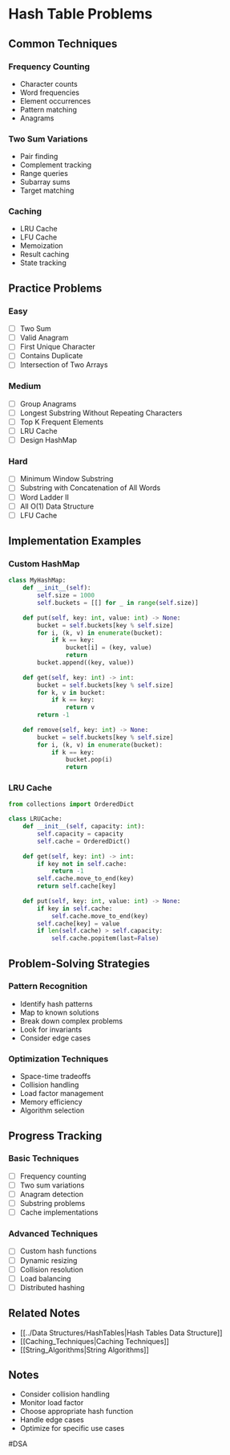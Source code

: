 # Hash Table Problems

## Common Techniques

### Frequency Counting
- Character counts
- Word frequencies
- Element occurrences
- Pattern matching
- Anagrams

### Two Sum Variations
- Pair finding
- Complement tracking
- Range queries
- Subarray sums
- Target matching

### Caching
- LRU Cache
- LFU Cache
- Memoization
- Result caching
- State tracking

## Practice Problems

### Easy
- [ ] Two Sum
- [ ] Valid Anagram
- [ ] First Unique Character
- [ ] Contains Duplicate
- [ ] Intersection of Two Arrays

### Medium
- [ ] Group Anagrams
- [ ] Longest Substring Without Repeating Characters
- [ ] Top K Frequent Elements
- [ ] LRU Cache
- [ ] Design HashMap

### Hard
- [ ] Minimum Window Substring
- [ ] Substring with Concatenation of All Words
- [ ] Word Ladder II
- [ ] All O(1) Data Structure
- [ ] LFU Cache

## Implementation Examples

### Custom HashMap
```python
class MyHashMap:
    def __init__(self):
        self.size = 1000
        self.buckets = [[] for _ in range(self.size)]
    
    def put(self, key: int, value: int) -> None:
        bucket = self.buckets[key % self.size]
        for i, (k, v) in enumerate(bucket):
            if k == key:
                bucket[i] = (key, value)
                return
        bucket.append((key, value))
    
    def get(self, key: int) -> int:
        bucket = self.buckets[key % self.size]
        for k, v in bucket:
            if k == key:
                return v
        return -1
    
    def remove(self, key: int) -> None:
        bucket = self.buckets[key % self.size]
        for i, (k, v) in enumerate(bucket):
            if k == key:
                bucket.pop(i)
                return
```

### LRU Cache
```python
from collections import OrderedDict

class LRUCache:
    def __init__(self, capacity: int):
        self.capacity = capacity
        self.cache = OrderedDict()
    
    def get(self, key: int) -> int:
        if key not in self.cache:
            return -1
        self.cache.move_to_end(key)
        return self.cache[key]
    
    def put(self, key: int, value: int) -> None:
        if key in self.cache:
            self.cache.move_to_end(key)
        self.cache[key] = value
        if len(self.cache) > self.capacity:
            self.cache.popitem(last=False)
```

## Problem-Solving Strategies

### Pattern Recognition
- Identify hash patterns
- Map to known solutions
- Break down complex problems
- Look for invariants
- Consider edge cases

### Optimization Techniques
- Space-time tradeoffs
- Collision handling
- Load factor management
- Memory efficiency
- Algorithm selection

## Progress Tracking

### Basic Techniques
- [ ] Frequency counting
- [ ] Two sum variations
- [ ] Anagram detection
- [ ] Substring problems
- [ ] Cache implementations

### Advanced Techniques
- [ ] Custom hash functions
- [ ] Dynamic resizing
- [ ] Collision resolution
- [ ] Load balancing
- [ ] Distributed hashing

## Related Notes
- [[../Data Structures/HashTables|Hash Tables Data Structure]]
- [[Caching_Techniques|Caching Techniques]]
- [[String_Algorithms|String Algorithms]]

## Notes
- Consider collision handling
- Monitor load factor
- Choose appropriate hash function
- Handle edge cases
- Optimize for specific use cases 

#DSA